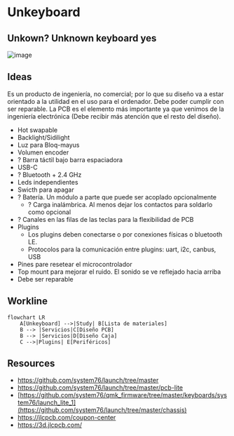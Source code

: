 # Unkeyboard
Unkown? Unknown keyboard yes
---
![image](https://github.com/luarpy/Unkeyboard/assets/86653113/b68d5ec2-841c-4247-be38-290eb7484210)

## Ideas
Es un producto de ingeniería, no comercial; por lo que su diseño va a estar orientado a la utilidad en el uso para el ordenador. Debe poder cumplir con ser reparable.
La PCB es el elemento más importante ya que venimos de la ingeniería electrónica (Debe recibir más atención que el resto del diseño).
- Hot swapable
- Backlight/Sidilight
- Luz para Bloq-mayus
- Volumen encoder
- ? Barra táctil bajo barra espaciadora
- USB-C
- ? Bluetooth + 2.4 GHz
- Leds independientes
- Swicth para apagar
- ? Batería. Un módulo a parte que puede ser acoplado opcionalmente
  - ? Carga inalámbrica. Al menos dejar los contactos para soldarlo como opcional
- ? Canales en las filas de las teclas para la flexibilidad de PCB
- Plugins
  - Los plugins deben conectarse o por conexiones físicas o bluetooth LE.
  - Protocolos para la comunicación entre plugins: uart, i2c, canbus, USB
- Pines pare resetear el microcontrolador
- Top mount para mejorar el ruido. El sonido se ve reflejado hacia arriba
- Debe ser reparable

## Workline
```mermaid
flowchart LR
    A[Unkeyboard] -->|Study| B[Lista de materiales]
    B --> |Servicios|C[Diseño PCB]
    B --> |Servicios|D[Diseño Caja]
    C -->|Plugins| E[Periféricos]

```

## Resources
- https://github.com/system76/launch/tree/master
- https://github.com/system76/launch/tree/master/pcb-lite
- [https://github.com/system76/qmk_firmware/tree/master/keyboards/system76/launch_lite_1](https://github.com/system76/launch/tree/master/chassis)
- https://jlcpcb.com/coupon-center
- https://3d.jlcpcb.com/
